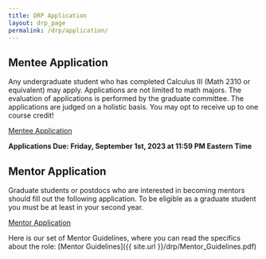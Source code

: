 ```yaml
---
title: DRP Application 
layout: drp_page
permalink: /drp/application/
---
```


<h2 class="mb-3">Mentee Application</h2>

Any undergraduate student who has completed Calculus III (Math 2310 or equivalent)
may apply. Applications are not limited to math majors. The evaluation
of applications is performed by the graduate committee. The
applications are judged on a holistic basis. You may opt to receive up to one course credit!

[Mentee Application](https://docs.google.com/forms/d/e/1FAIpQLScTl5avhO9tO6qWgv98GPAbxKbJxsRwu9wmIOLPK8JC-FMDAQ/viewform?usp=sf_link)

**Applications Due: Friday, September 1st, 2023 at 11:59 PM Eastern Time**

<h2 class="mb-3">Mentor Application</h2>

Graduate students or postdocs who are interested in becoming mentors should fill
out the following application. To be eligible as a graduate student you must be at least in your second year.

[Mentor Application](https://docs.google.com/forms/d/e/1FAIpQLScTPdqN_VS3X_-93AOKtxucp4lSxHa1zI9NZpb3ygYcXQQxEw/viewform?usp=sf_link)

Here is our set of Mentor Guidelines, where you can read the specifics about the role: [Mentor Guidelines]({{ site.url }}/drp/Mentor_Guidelines.pdf)
